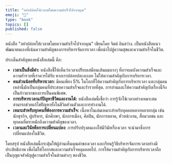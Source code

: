 ```yaml
---
title: "อย่าปล่อยให้เวลาขโมยความสำเร็จไปจากคุณ"
emoji: "💬"
type: "book"
topics: []
published: false
---
```


หนังสือ "อย่าปล่อยให้เวลาขโมยความสำเร็จไปจากคุณ" เขียนโดย จิตต์ อินสว่าง. เป็นหนังสือแนวพัฒนาตนเองที่เน้นความสำคัญของการบริหารจัดการเวลา เพื่อนำไปสู่ความสุขและความสำเร็จในชีวิต.

ประเด็นสำคัญของหนังสือเล่มนี้ คือ:
*   **เวลาเป็นสิ่งมีค่า:** หนังสือชี้ให้เห็นว่าเวลาเปรียบเสมือนเส้นผมบางๆ ที่อาจบดบังความสำเร็จและความร่ำรวยที่เราควรได้รับ หากเราปล่อยปละละเลย ไม่ให้ความสำคัญกับการบริหารเวลา.
*   **คนส่วนน้อยที่บริหารเวลา:** มีคนเพียง 5% ในโลกที่ให้ความสำคัญกับการบริหารเวลา และกลุ่มคนเหล่านี้มักเป็นกลุ่มคนที่ประสบความสำเร็จและร่ำรวยที่สุด. การอ่านและให้ความสำคัญกับเรื่องนี้จึงเป็นก้าวแรกของการเป็นคนพิเศษ.
*   **การบริหารเวลาแก้ปัญหาชีวิตและงานได้:** หนังสือเล่มนี้เชื่อว่า การรู้จักใช้เวลาอย่างเหมาะสมสามารถช่วยแก้ไขปัญหาทั้งในชีวิตส่วนตัวและการทำงานได้.
*   **เหมาะสำหรับทุกคนที่ต้องการความสำเร็จ:** เนื้อหาในเล่มเหมาะสำหรับบุคคลหลากหลายกลุ่ม เช่น นักธุรกิจ, ผู้บริหาร, นักศึกษา, นักการเมือง, ศิลปิน, นักการตลาด, หัวหน้างาน, สื่อมวลชน และทุกคนที่ตระหนักถึงความสำคัญของเวลา.
*   **เวลาและวินัยคือการเปลี่ยนแปลง:** การปรับปรุงตนเองให้มีวินัยเรื่องเวลา จะนำมาซึ่งการเปลี่ยนแปลงในชีวิต.

โดยสรุป หนังสือเล่มนี้กระตุ้นให้ผู้อ่านเห็นคุณค่าของเวลา และเรียนรู้วิธีบริหารจัดการเวลาอย่างมีประสิทธิภาพ เพื่อไม่ให้โอกาสและความสำเร็จหลุดลอยไป. การให้ความสำคัญกับการบริหารเวลาถือเป็นกุญแจสำคัญสู่ความสำเร็จในด้านต่างๆ ของชีวิต.

